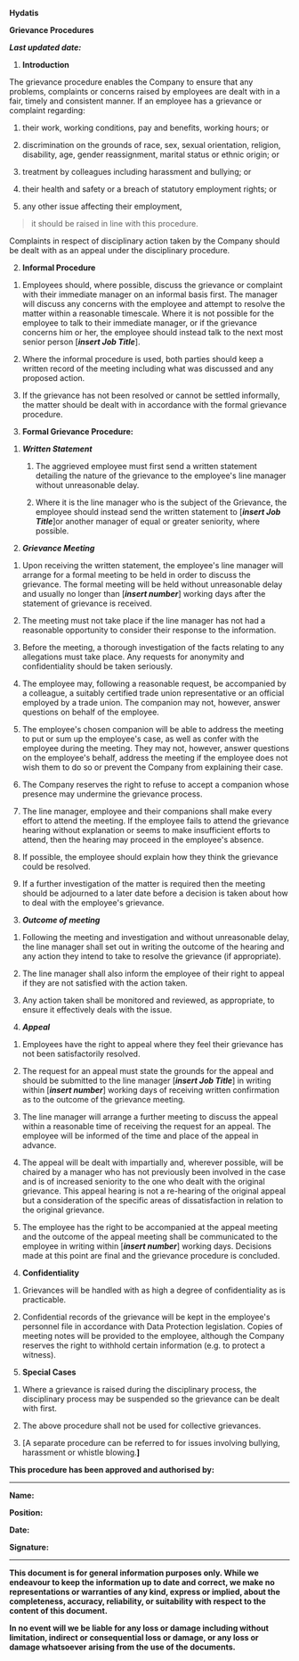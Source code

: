 **Hydatis**

**Grievance Procedures**

***Last updated date:***

1.  **Introduction**

The grievance procedure enables the Company to ensure that any problems, complaints or concerns raised by employees are dealt with in a fair, timely and consistent manner. If an employee has a grievance or complaint regarding:

1.  their work, working conditions, pay and benefits, working hours; or

2.  discrimination on the grounds of race, sex, sexual orientation, religion, disability, age, gender reassignment, marital status or ethnic origin; or

3.  treatment by colleagues including harassment and bullying; or

4.  their health and safety or a breach of statutory employment rights; or

5.  any other issue affecting their employment,

> it should be raised in line with this procedure.

Complaints in respect of disciplinary action taken by the Company should be dealt with as an appeal under the disciplinary procedure.

2.  **Informal Procedure**

<!-- -->

1.  Employees should, where possible, discuss the grievance or complaint with their immediate manager on an informal basis first. The manager will discuss any concerns with the employee and attempt to resolve the matter within a reasonable timescale. Where it is not possible for the employee to talk to their immediate manager, or if the grievance concerns him or her, the employee should instead talk to the next most senior person \[***insert Job Title***\].

2.  Where the informal procedure is used, both parties should keep a written record of the meeting including what was discussed and any proposed action.

3.  If the grievance has not been resolved or cannot be settled informally, the matter should be dealt with in accordance with the formal grievance procedure.

<!-- -->

3.  **Formal Grievance Procedure:**

<!-- -->

1.  ***Written Statement***

    1.  The aggrieved employee must first send a written statement detailing the nature of the grievance to the employee's line manager without unreasonable delay.

    2.  Where it is the line manager who is the subject of the Grievance, the employee should instead send the written statement to \[***insert Job Title***\]or another manager of equal or greater seniority, where possible.

2.  ***Grievance Meeting***

<!-- -->

1.  Upon receiving the written statement, the employee's line manager will arrange for a formal meeting to be held in order to discuss the grievance. The formal meeting will be held without unreasonable delay and usually no longer than \[***insert number***\] working days after the statement of grievance is received.

2.  The meeting must not take place if the line manager has not had a reasonable opportunity to consider their response to the information.

3.  Before the meeting, a thorough investigation of the facts relating to any allegations must take place. Any requests for anonymity and confidentiality should be taken seriously. 

4.  The employee may, following a reasonable request, be accompanied by a colleague, a suitably certified trade union representative or an official employed by a trade union. The companion may not, however, answer questions on behalf of the employee.

5.  The employee's chosen companion will be able to address the meeting to put or sum up the employee's case, as well as confer with the employee during the meeting. They may not, however, answer questions on the employee's behalf, address the meeting if the employee does not wish them to do so or prevent the Company from explaining their case.

6.  The Company reserves the right to refuse to accept a companion whose presence may undermine the grievance process.

7.  The line manager, employee and their companions shall make every effort to attend the meeting. If the employee fails to attend the grievance hearing without explanation or seems to make insufficient efforts to attend, then the hearing may proceed in the employee's absence.

8.  If possible, the employee should explain how they think the grievance could be resolved.

9.  If a further investigation of the matter is required then the meeting should be adjourned to a later date before a decision is taken about how to deal with the employee's grievance.

<!-- -->

3.  ***Outcome of meeting***

<!-- -->

1.  Following the meeting and investigation and without unreasonable delay, the line manager shall set out in writing the outcome of the hearing and any action they intend to take to resolve the grievance (if appropriate).

2.  The line manager shall also inform the employee of their right to appeal if they are not satisfied with the action taken.

3.  Any action taken shall be monitored and reviewed, as appropriate, to ensure it effectively deals with the issue.

<!-- -->

4.  ***Appeal***

<!-- -->

1.  Employees have the right to appeal where they feel their grievance has not been satisfactorily resolved.

2.  The request for an appeal must state the grounds for the appeal and should be submitted to the line manager \[***insert Job Title***\] in writing within \[***insert number***\] working days of receiving written confirmation as to the outcome of the grievance meeting.

3.  The line manager will arrange a further meeting to discuss the appeal within a reasonable time of receiving the request for an appeal. The employee will be informed of the time and place of the appeal in advance.

4.  The appeal will be dealt with impartially and, wherever possible, will be chaired by a manager who has not previously been involved in the case and is of increased seniority to the one who dealt with the original grievance. This appeal hearing is not a re-hearing of the original appeal but a consideration of the specific areas of dissatisfaction in relation to the original grievance.

5.  The employee has the right to be accompanied at the appeal meeting and the outcome of the appeal meeting shall be communicated to the employee in writing within \[***insert number***\] working days. Decisions made at this point are final and the grievance procedure is concluded.

<!-- -->

4.  **Confidentiality**

<!-- -->

1.  Grievances will be handled with as high a degree of confidentiality as is practicable.

2.  Confidential records of the grievance will be kept in the employee's personnel file in accordance with Data Protection legislation. Copies of meeting notes will be provided to the employee, although the Company reserves the right to withhold certain information (e.g. to protect a witness).

<!-- -->

5.  **Special Cases**

<!-- -->

1.  Where a grievance is raised during the disciplinary process, the disciplinary process may be suspended so the grievance can be dealt with first.

2.  The above procedure shall not be used for collective grievances.

3.  \[A separate procedure can be referred to for issues involving bullying, harassment or whistle blowing.**\]**

**This procedure has been approved and authorised by:**

  ------------------- ---------------------------------------------------
  **Name:**           

  **Position:**       

  **Date:**           

  **Signature:**      
  ------------------- ---------------------------------------------------

**This document is for general information purposes only. While we endeavour to keep the information up to date and correct, we make no representations or warranties of any kind, express or implied, about the completeness, accuracy, reliability, or suitability with respect to the content of this document.**

**In no event will we be liable for any loss or damage including without limitation, indirect or consequential loss or damage, or any loss or damage whatsoever arising from the use of the documents.**
